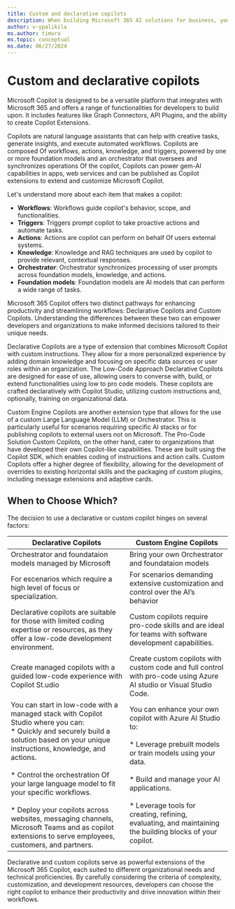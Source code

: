```yaml
---
title: Custom and declarative copilots
description: When building Microsoft 365 AI solutions for business, you can either extend Copilot or build your own copilot from the ground up. Use this decision guide to explore your options and considerations.
author: v-ypalikila
ms.author: timura
ms.topic: conceptual
ms.date: 06/27/2024
---
```


# Custom and declarative copilots

Microsoft Copilot is designed to be a versatile platform that integrates with Microsoft 365 and offers a range of functionalities for developers to build upon. It includes features like Graph Connectors, API Plugins, and the ability to create Copilot Extensions.

Copilots are natural language assistants that can help with creative tasks, generate insights, and execute automated workflows. Copilots are composed Of workflows, actions, knowledge, and triggers, powered by one or more foundation models and an orchestrator that oversees and synchronizes operations Of the copilot, Copilots can power gem-Al capabilities in apps, web services and can be published as Copilot extensions to extend and customize Microsoft Copilot.

Let's understand more about each item that makes a copilot:

* **Workflows**: Workflows guide copilot's behavior, scope, and functionalities.
* **Triggers**: Triggers prompt copilot to take proactive actions and automate tasks.
* **Actions**: Actions are copilot can perform on behalf Of users external systems.
* **Knowledge**: Knowledge and RAG techniques are used by copilot to provide relevant, contextual responses. 
* **Orchestrator**: Orchestrator synchronizes processing of user prompts across foundation models, knowledge, and actions.
* **Foundation models**: Foundation models are Al models that can perform a wide range of tasks.

Microsoft 365 Copilot offers two distinct pathways for enhancing productivity and streamlining workflows: Declarative Copilots and Custom Copilots. Understanding the differences between these two can empower developers and organizations to make informed decisions tailored to their unique needs.

Declarative Copilots are a type of extension that combines Microsoft Copilot with custom instructions. They allow for a more personalized experience by adding domain knowledge and focusing on specific data sources or user roles within an organization. The Low-Code Approach Declarative Copilots are designed for ease of use, allowing users to converse with, build, or extend functionalities using low to pro code models. These copilots are crafted declaratively with Copilot Studio, utilizing custom instructions and, optionally, training on organizational data.

Custom Engine Copilots are another extension type that allows for the use of a custom Large Language Model (LLM) or Orchestrator. This is particularly useful for scenarios requiring specific AI stacks or for publishing copilots to external users not on Microsoft. The Pro-Code Solution Custom Copilots, on the other hand, cater to organizations that have developed their own Copilot-like capabilities. These are built using the Copilot SDK, which enables coding of instructions and action calls. Custom Copilots offer a higher degree of flexibility, allowing for the development of overrides to existing horizontal skills and the packaging of custom plugins, including message extensions and adaptive cards.

## When to Choose Which?

The decision to use a declarative or custom copilot hinges on several factors:

|Declarative Copilots  |Custom Engine Copilots  |
|---------|---------|
|Orchestrator and foundataion models managed by Microsoft     |   Bring your own Orchestrator and foundataion models       |
|For escenarios which require a high level of focus or specialization.| For scenarios demanding extensive customization and control over the AI’s behavior|
|Declarative copilots are suitable for those with limited coding expertise or resources, as they offer a low-code development environment. | Custom copilots require pro-code skills and are ideal for teams with software development capabilities.|
|Create managed copilots with a guided low-code experience with  Copilot St.udio |   Create custom copilots with custom code and full control with pro-code using Azure AI studio or Visual Studio Code.  |
|You can start in low-code with a managed stack with Copilot Studio where you can:<br> * Quickly and securely build a solution based on your unique instructions, knowledge, and actions. <br><br> * Control the orchestration Of your large language model to fit your specific workflows. <br><br> * Deploy your copilots across websites, messaging channels, Microsoft Teams and as copilot extensions to serve employees, customers, and partners.    |You can enhance your own copilot with Azure Al Studio to: <br><br> * Leverage prebuilt models or train models using your data. <br><br> * Build and manage your Al applications. <br><br> * Leverage tools for creating, refining, evaluating, and maintaining the building blocks of your copilot.        |

Declarative and custom copilots serve as powerful extensions of the Microsoft 365 Copilot, each suited to different organizational needs and technical proficiencies. By carefully considering the criteria of complexity, customization, and development resources, developers can choose the right copilot to enhance their productivity and drive innovation within their workflows.
